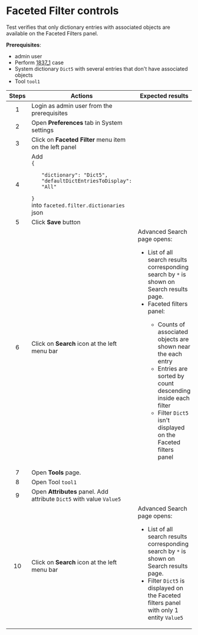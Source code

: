 # Faceted Filter controls

Test verifies that only dictionary entries with associated objects are available on the Faceted Filters panel.

**Prerequisites**:
- admin user
- Perform [1837_1](1837_1.md) case
- System dictionary `Dict5` with several entries that don't have associated objects
- Tool `tool1`

| Steps | Actions | Expected results |
| :---: | --- | --- |
| 1 | Login as admin user from the prerequisites | |
| 2 | Open **Preferences** tab in System settings | |
| 3 | Click on **Faceted Filter** menu item on the left panel | |
| 4 | Add<br>`{`<br><ul>`"dictionary": "Dict5",`<br>   `"defaultDictEntriesToDisplay": "All"`<br></ul>`}`<br>into `faceted.filter.dictionaries` json | |
| 5 | Click **Save** button | |
| 6 | Click on **Search** icon at the left menu bar | Advanced Search page opens:<ul><li>List of all search results corresponding search by `*` is shown on Search results page. </li><li> Faceted filters panel: </li><ul><li>Counts of associated objects are shown near the each entry </li><li> Entries are sorted by count descending inside each filter </li><li> Filter `Dict5` isn't displayed on the Faceted filters panel |
| 7 | Open **Tools** page. | |
| 8 | Open Tool `tool1` | |
| 9 | Open **Attributes** panel. Add attribute `Dict5` with value `Value5` | |
| 10 | Click on **Search** icon at the left menu bar| Advanced Search page opens:<ul><li>List of all search results corresponding search by `*` is shown on Search results page. </li><li> Filter `Dict5` is displayed on the Faceted filters panel with only 1 entity `Value5` |